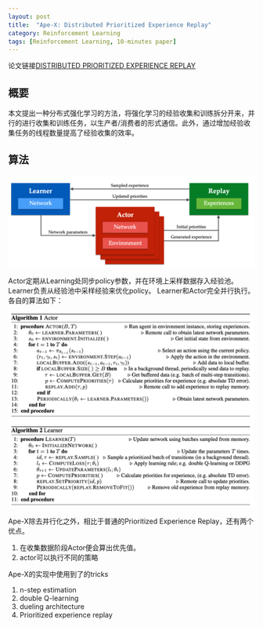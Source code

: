 ```yaml
---
layout: post
title:  "Ape-X: Distributed Prioritized Experience Replay"
category: Reinforcement Learning
tags: [Reinforcement Learning, 10-minutes paper]
---
```

论文链接[DISTRIBUTED PRIORITIZED EXPERIENCE REPLAY](https://arxiv.org/pdf/1803.00933.pdf)

## 概要
本文提出一种分布式强化学习的方法，将强化学习的经验收集和训练拆分开来，并行的进行收集和训练任务，以生产者/消费者的形式通信。此外，通过增加经验收集任务的线程数量提高了经验收集的效率。

## 算法

![Distributed Training illustration](https://raw.githubusercontent.com/lanpartis/DocsPics/master/images_for_docs/%E6%88%AA%E5%B1%8F2020-09-02%20%E4%B8%8B%E5%8D%885.28.44.png)

Actor定期从Learning处同步policy参数，并在环境上采样数据存入经验池。
Learner负责从经验池中采样经验来优化policy。
Learner和Actor完全并行执行。各自的算法如下：

![Algorithms](https://raw.githubusercontent.com/lanpartis/DocsPics/master/images_for_docs/%E6%88%AA%E5%B1%8F2020-09-02%20%E4%B8%8B%E5%8D%885.28.53.png)

Ape-X除去并行化之外，相比于普通的Prioritized Experience Replay，还有两个优点。

1. 在收集数据阶段Actor便会算出优先值。
2. actor可以执行不同的策略

Ape-X的实现中使用到了的tricks
1. n-step estimation
2. double Q-learning 
3. dueling architecture
4. Prioritized experience replay
